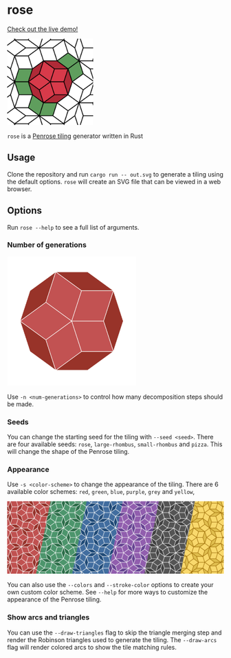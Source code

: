 # rose

[Check out the live demo!](https://bpandreotti.github.io/rose/)

<img src="images/rose.png" width="200"/>

`rose` is a [Penrose tiling](https://en.wikipedia.org/wiki/Penrose_tiling) generator written in Rust

## Usage

Clone the repository and run `cargo run -- out.svg` to generate a tiling using the default options. `rose` will create an SVG file that can be viewed in a web browser.

## Options

Run `rose --help` to see a full list of arguments.

### Number of generations

<img src="images/generations.gif" width="300"/>

Use `-n <num-generations>` to control how many decomposition steps should be made.

### Seeds

You can change the starting seed for the tiling with `--seed <seed>`. There are four available seeds: `rose`, `large-rhombus`, `small-rhombus` and `pizza`. This will change the shape of the Penrose tiling.

### Appearance

Use `-s <color-scheme>` to change the appearance of the tiling. There are 6 available color schemes: `red`, `green`, `blue`, `purple`, `grey` and `yellow`,

<img src="images/color-schemes.png" width="600"/>

You can also use the `--colors` and `--stroke-color` options to create your own custom color scheme. See `--help` for more ways to customize the appearance of the Penrose tiling.

### Show arcs and triangles

You can use the `--draw-triangles` flag to skip the triangle merging step and render the Robinson triangles used to generate the tiling. The `--draw-arcs` flag will render colored arcs to show the tile matching rules.
